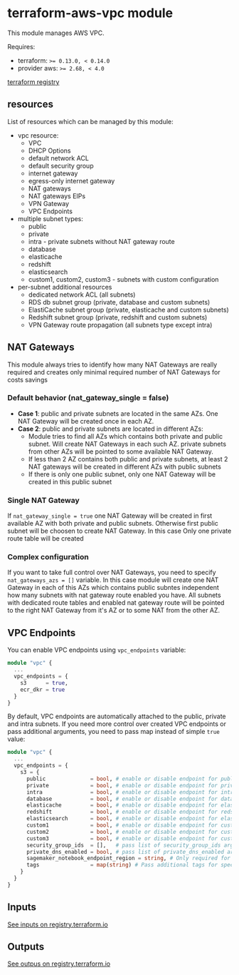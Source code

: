 # terraform-aws-vpc module

This module manages AWS VPC.

Requires:

- terraform: `>= 0.13.0, < 0.14.0`
- provider aws: `>= 2.68, < 4.0`

[terraform registry](https://registry.terraform.io/modules/y-batsianouski/vpc/aws)

## resources

List of resources which can be managed by this module:

- vpc resource:
  - VPC
  - DHCP Options
  - default network ACL
  - default security group
  - internet gateway
  - egress-only internet gateway
  - NAT gateways
  - NAT gateways EIPs
  - VPN Gateway
  - VPC Endpoints
- multiple subnet types:
  - public
  - private
  - intra - private subnets without NAT gateway route
  - database
  - elasticache
  - redshift
  - elasticsearch
  - custom1, custom2, custom3 - subnets with custom configuration
- per-subnet additional resources
  - dedicated network ACL (all subnets)
  - RDS db subnet group (private, database and custom subnets)
  - ElastiCache subnet group (private, elasticache and custom subnets)
  - Redshift subnet group (private, redshift and custom subnets)
  - VPN Gateway route propagation (all subnets type except intra)

## NAT Gateways

This module always tries to identify how many NAT Gateways are really required and creates only minimal required number of NAT Gateways for costs savings

### Default behavior (nat_gateway_single = false)

- **Case 1**: public and private subnets are located in the same AZs. One NAT Gateway will be created once in each AZ.
- **Case 2**: public and private subnets are located in different AZs:
  - Module tries to find all AZs which contains both private and public subnet. Will create NAT Gateways in each such AZ. private subnets from other AZs will be pointed to some available NAT Gateway.
  - If less than 2 AZ contains both public and private subnets, at least 2 NAT gateways will be created in different AZs with public subnets
  - If there is only one public subnet, only one NAT Gateway will be created in this public subnet

### Single NAT Gateway

If `nat_gateway_single = true` one NAT Gateway will be created in first available AZ with both private and public subnets. Otherwise first public subnet will be choosen to create NAT Gateway. In this case Only one private route table will be created

### Complex configuration

If you want to take full control over NAT Gateways, you need to specify `nat_gateways_azs = []` variable. In this case module will create one NAT Gateway in each of this AZs which contains public subntes independent how many subnets with nat gateway route enabled you have. All subnets with dedicated route tables and enabled nat gateway route will be pointed to the right NAT Gateway from it's AZ or to some NAT from the other AZ.

## VPC Endpoints

You can enable VPC endpoints using `vpc_endpoints` variable:

```terraform
module "vpc" {
  ...
  vpc_endpoints = {
    s3      = true,
    ecr_dkr = true
  }
}
```

By default, VPC endpoints are automatically attached to the public, private and intra subnets. If you need more control over created VPC endpoints or pass additional arguments, you need to pass map instead of simple `true` value:

```terraform
module "vpc" {
  ...
  vpc_endpoints = {
    s3 = {
      public              = bool, # enable or disable endpoint for public subnets
      private             = bool, # enable or disable endpoint for private subnets
      intra               = bool, # enable or disable endpoint for intra subnets
      database            = bool, # enable or disable endpoint for database subnets
      elasticache         = bool, # enable or disable endpoint for elasticache subnets
      redshift            = bool, # enable or disable endpoint for redshift subnets
      elasticsearch       = bool, # enable or disable endpoint for elasticsearch subnets
      custom1             = bool, # enable or disable endpoint for custom1 subnets
      custom2             = bool, # enable or disable endpoint for custom2 subnets
      custom3             = bool, # enable or disable endpoint for custom3 subnets
      security_group_ids  = [],   # pass list of security_group_ids argument to aws_vpc_endpoint resource
      private_dns_enabled = bool, # pass list of private_dns_enabled argument to aws_vpc_endpoint resource
      sagemaker_notebook_endpoint_region = string, # Only required for sagemaker_notebook VPC Endpoint
      tags                = map(string) # Pass additional tags for specific endpoint
    }
  }
}
```

## Inputs

[See inputs on registry.terraform.io](https://registry.terraform.io/modules/y-batsianouski/vpc/aws?tab=inputs)

## Outputs

[See outpus on registry.terraform.io](https://registry.terraform.io/modules/y-batsianouski/vpc/aws?tab=outputs)
